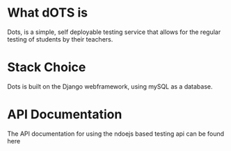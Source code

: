 # What dOTS is
Dots, is a simple, self deployable testing service that allows for the regular testing of students by their teachers.

# Stack Choice
Dots is built on the Django webframework, using mySQL as a database. 




# API Documentation
The API documentation for using the ndoejs based testing api can be found here



